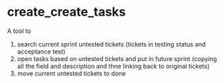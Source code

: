 # create_create_tasks
A tool to 
1. search current sprint untested tickets (tickets in testing status and acceptance test)
2. open tasks based on untested tickets and put in future sprint (copying all the field and description and thne linking back to original tickets)
3. move current untested tickets to done
